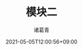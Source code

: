 ---
date: 2021-05-05T12:00:56+09:00
description: "Linux 指令入门"
image: "images/recommend_site/xingyouji.jpg"
title: "模块二"
author: 诸葛青
authorEmoji: 🎅
pinned: false
tags:
- 
series:
- 
---